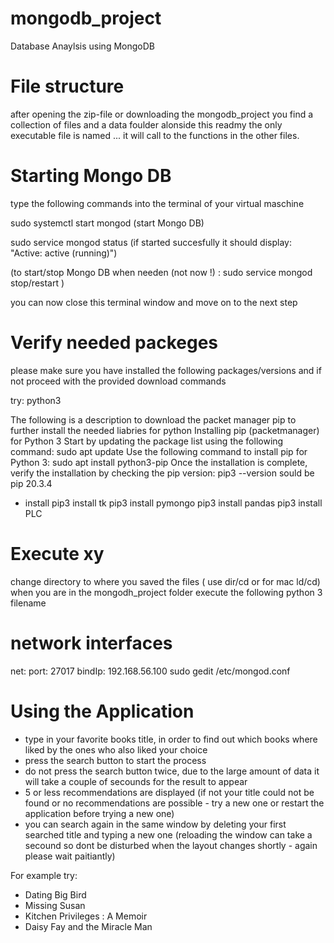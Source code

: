 # mongodb_project
Database Anaylsis using MongoDB

# File structure
after opening the zip-file or downloading the mongodb_project you find a collection of files and a data foulder alonside this readmy
the only executable file is named ... it will call to the functions in the other files.


# Starting Mongo DB

type the following commands into the terminal of your virtual maschine

sudo systemctl start mongod 
(start Mongo DB)

sudo service mongod status
(if started succesfully it should display: "Active: active (running)")

(to start/stop Mongo DB when needen (not now !) : sudo service mongod stop/restart )

you can now close this terminal window and move on to the next step

# Verify needed packeges

please make sure you have installed the following packages/versions and if not proceed with the provided download commands

try:
python3

The following is a description to download the packet manager pip to further install the needed liabries for python
Installing pip (packetmanager) for Python 3
Start by updating the package list using the following command: 
sudo apt update
Use the following command to install pip for Python 3: 
sudo apt install python3-pip
Once the installation is complete, verify the installation by checking the pip version: 
pip3 --version
sould be pip 20.3.4

- install
pip3 install tk
pip3 install pymongo
pip3 install pandas
pip3 install PLC

# Execute xy 

change directory to where you saved the files ( use dir/cd or for mac ld/cd)
when you are in the mongodh_project folder execute the following
python 3 filename
# network interfaces
net:
  port: 27017
  bindIp: 192.168.56.100
  sudo gedit /etc/mongod.conf

# Using the Application
- type in your favorite books title, in order to find out which books where liked by the ones who also liked your choice
- press the search button to start the process 
- do not press the search button twice, due to the large amount of data it will take a couple of secounds for the result to appear
- 5 or less recommendations are displayed (if not your title could not be found or no recommendations are possible - try a new one or restart the application before trying a new one)
- you can search again in the same window by deleting your first searched title and typing a new one (reloading the window can take a secound so dont be disturbed when the layout changes shortly - again please wait paitiantly)


For example try:
- Dating Big Bird
- Missing Susan
- Kitchen Privileges : A Memoir
- Daisy Fay and the Miracle Man
